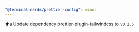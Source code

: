 ```yaml
---
"@terminal-nerds/prettier-config": minor
---
```


⬆️a Update dependency prettier-plugin-tailwindcss to `v0.2.5`
